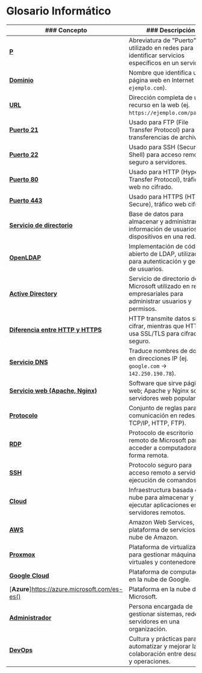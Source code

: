 # Glosario Informático


| ### **Concepto**                      | ### **Descripción**                                                                                            |
| --------------------------------- | ---------------------------------------------------------------------------------------------------------- |
| [**P**](https://www.akamai.com/es/glossary/what-are-ports)                             | Abreviatura de "Puerto", utilizado en redes para identificar servicios específicos en un servidor.         |
| [**Dominio**](https://upanama.educativa.org/archivos/repositorio/6000/6126/html/53_nombr.htm)                       | Nombre que identifica una página web en Internet (ej. `ejemplo.com`).                                      |
| [**URL**](https://www.ejemplos.co/30-ejemplos-de-url/)                           | Dirección completa de un recurso en la web (ej. `https://ejemplo.com/pagina`).                             |
| [**Puerto 21**](https://books.spartan-cybersec.com/cppj/networking-for-juniors/puertos-y-servicios/puerto-21-ftp)                     | Usado para FTP (File Transfer Protocol) para transferencias de archivos.                                   |
| [**Puerto 22**](https://books.spartan-cybersec.com/cppj/networking-for-juniors/puertos-y-servicios/puerto-22-ssh)                     | Usado para SSH (Secure Shell) para acceso remoto seguro a servidores.                                      |
| [**Puerto 80**](https://books.spartan-cybersec.com/cppj/networking-for-juniors/puertos-y-servicios/puerto-80-http)                     | Usado para HTTP (Hypertext Transfer Protocol), tráfico web no cifrado.                                     |
| [**Puerto 443**](https://www.expressvpn.com/es/blog/puerto-https-443-que-es-es-seguro-abrirlo/#:~:text=El%20puerto%20443%20funciona%20utilizando,o%20de%20una%20red%20interna.)                    | Usado para HTTPS (HTTP Secure), tráfico web cifrado.                                                       |
| [**Servicio de directorio**](https://www.sergio-gonzalez.com/doc/10-ldap-samba-cups-pykota/html/openldap-introduccion.html)        | Base de datos para almacenar y administrar información de usuarios y dispositivos en una red.              |
| [**OpenLDAP**](https://somebooks.es/12-5-que-es-openldap/)                      | Implementación de código abierto de LDAP, utilizada para autenticación y gestión de usuarios.              |
| [**Active Directory**](https://learn.microsoft.com/es-es/windows-server/identity/ad-ds/get-started/virtual-dc/active-directory-domain-services-overview)              | Servicio de directorio de Microsoft utilizado en redes empresariales para administrar usuarios y permisos. |
| [**Diferencia entre HTTP y HTTPS**](https://www.codedonostia.com/wp-content/uploads/2021/06/http-vs-https.png) | HTTP transmite datos sin cifrar, mientras que HTTPS usa SSL/TLS para cifrado seguro.                       |
| [**Servicio DNS**](https://www.duckdns.org/)                  | Traduce nombres de dominio en direcciones IP (ej. `google.com` → `142.250.190.78`).                        |
| [**Servicio web (Apache, Nginx)**](https://nginx.org/)  | Software que sirve páginas web; Apache y Nginx son servidores web populares.                               |
| [**Protocolo**](https://www.cloudflare.com/es-es/learning/network-layer/what-is-a-protocol/)                     | Conjunto de reglas para la comunicación en redes (ej. TCP/IP, HTTP, FTP).                                  |
| [**RDP**](https://nordvpn.com/es/blog/acceso-remoto-rdp/)                           | Protocolo de escritorio remoto de Microsoft para acceder a computadoras de forma remota.                   |
| [**SSH**](https://www.hostinger.es/tutoriales/que-es-ssh)                           | Protocolo seguro para acceso remoto a servidores y ejecución de comandos.                                  |
| [**Cloud**](https://azure.microsoft.com/es-es/resources/cloud-computing-dictionary/what-is-the-cloud/)                         | Infraestructura basada en la nube para almacenar y ejecutar aplicaciones en servidores remotos.            |
| [**AWS**](https://aws.amazon.com/es/)                          | Amazon Web Services, plataforma de servicios en la nube de Amazon.                                         |
| [**Proxmox**](https://www.proxmox.com/en/)                       | Plataforma de virtualización para gestionar máquinas virtuales y contenedores.                             |
| [**Google Cloud**](https://cloud.google.com/?hl=es)                  | Plataforma de computación en la nube de Google.                                                            |
| [**Azure**]https://azure.microsoft.com/es-es()                         | Plataforma en la nube de Microsoft.                                                                        |
| [**Administrador**](https://fprodrigocaro.org/wp2020/fp-grado-superior-asir/)                 | Persona encargada de gestionar sistemas, redes y servidores en una organización.                           |
| [**DevOps**](https://shalb.com/wp-content/uploads/2019/11/Devops1.jpeg)                        | Cultura y prácticas para automatizar y mejorar la colaboración entre desarrollo y operaciones.             |

